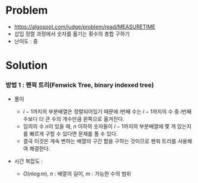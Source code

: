 # Problem
* https://algospot.com/judge/problem/read/MEASURETIME
* 삽입 정렬 과정에서 숫자를 옮기는 횟수의 총합 구하기
* 난이도 : 중

# Solution

### 방법 1 : 펜윅 트리(Fenwick Tree, binary indexed tree)
* 풀이
  * $i-1$까지의 부분배열은 정렬되어있기 때문에 $i$번째 수는 $i-1$까지의 수 중 $i$번째 수보다 더 큰 수의 개수만큼 왼쪽으로 
옮겨진다.
  * 임의의 수 $n$이 있을 때, $n$ 이하의 숫자들이 $i-1$까지의 부분배열에 몇 개 있는지를 빠르게 구할 수 있다면 문제를 풀 수 있다.
  * 결국 이것은 계속 변하는 배열의 구간 합을 구하는 것이므로 펜윅 트리를 사용해여 해결한다.

* 시간 복잡도 :
  * $O(n \log m)$, $n$ : 배열의 길이, $m$ : 가능한 수의 범위
<br></br>
